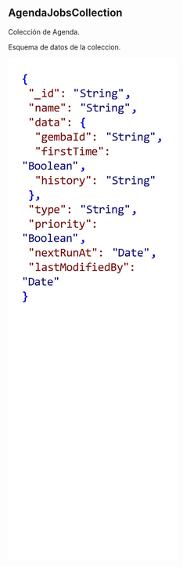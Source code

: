 AgendaJobsCollection
-----------

Colección de Agenda.

Esquema de datos de la coleccion.

![GitHub Logo](public/img/agenda.jpg)